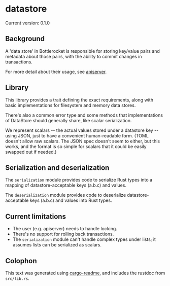 # datastore

Current version: 0.1.0

## Background

A 'data store' in Bottlerocket is responsible for storing key/value pairs and metadata about those pairs, with the ability to commit changes in transactions.

For more detail about their usage, see [apiserver](../apiserver).

## Library

This library provides a trait defining the exact requirements, along with basic implementations for filesystem and memory data stores.

There's also a common error type and some methods that implementations of DataStore should generally share, like scalar serialization.

We represent scalars -- the actual values stored under a datastore key -- using JSON, just to have a convenient human-readable form.
(TOML doesn't allow raw scalars.  The JSON spec doesn't seem to either, but this works, and the format is so simple for scalars that it could be easily swapped out if needed.)

## Serialization and deserialization

The `serialization` module provides code to serialize Rust types into a mapping of datastore-acceptable keys (a.b.c) and values.

The `deserialization` module provides code to deserialize datastore-acceptable keys (a.b.c) and values into Rust types.

## Current limitations

* The user (e.g. apiserver) needs to handle locking.
* There's no support for rolling back transactions.
* The `serialization` module can't handle complex types under lists; it assumes lists can be serialized as scalars.

## Colophon

This text was generated using [cargo-readme](https://crates.io/crates/cargo-readme), and includes the rustdoc from `src/lib.rs`.